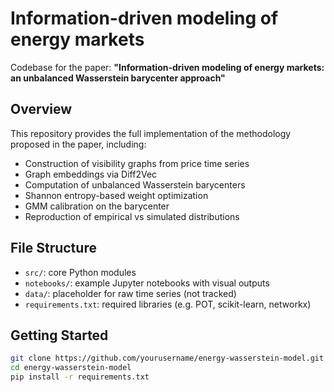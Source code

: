 # Information-driven modeling of energy markets

Codebase for the paper:
**"Information-driven modeling of energy markets: an unbalanced Wasserstein barycenter approach"**

## Overview

This repository provides the full implementation of the methodology proposed in the paper, including:
- Construction of visibility graphs from price time series
- Graph embeddings via Diff2Vec
- Computation of unbalanced Wasserstein barycenters
- Shannon entropy-based weight optimization
- GMM calibration on the barycenter
- Reproduction of empirical vs simulated distributions

## File Structure

- `src/`: core Python modules
- `notebooks/`: example Jupyter notebooks with visual outputs
- `data/`: placeholder for raw time series (not tracked)
- `requirements.txt`: required libraries (e.g. POT, scikit-learn, networkx)

## Getting Started

```bash
git clone https://github.com/yourusername/energy-wasserstein-model.git
cd energy-wasserstein-model
pip install -r requirements.txt

